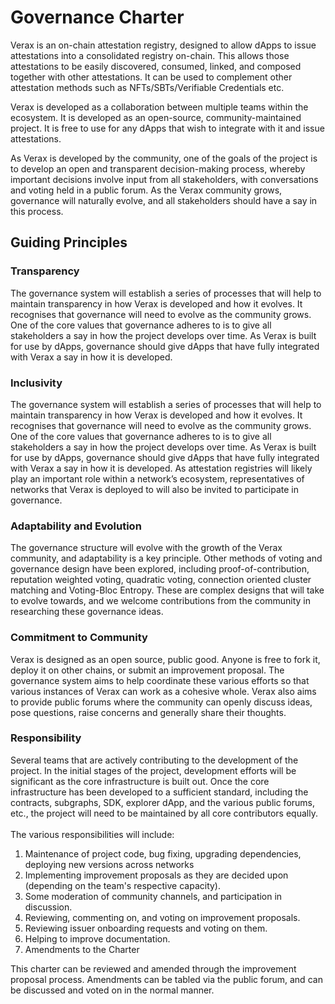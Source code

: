 # Governance Charter

Verax is an on-chain attestation registry, designed to allow dApps to issue attestations into a consolidated registry
on-chain. This allows those attestations to be easily discovered, consumed, linked, and composed together with other
attestations. It can be used to complement other attestation methods such as NFTs/SBTs/Verifiable Credentials etc.

Verax is developed as a collaboration between multiple teams within the ecosystem. It is developed as an open-source,
community-maintained project. It is free to use for any dApps that wish to integrate with it and issue attestations.

As Verax is developed by the community, one of the goals of the project is to develop an open and transparent
decision-making process, whereby important decisions involve input from all stakeholders, with conversations and voting
held in
a public forum. As the Verax community grows, governance will naturally evolve, and all stakeholders should have a say
in this process.

## Guiding Principles

### Transparency

The governance system will establish a series of processes that will help to maintain transparency in how Verax is
developed and how it evolves. It recognises that governance will need to evolve as the community grows. One of the core
values that governance adheres to is to give all stakeholders a say in how the project develops over time. As Verax is
built for use by dApps, governance should give dApps that have fully integrated with Verax a say in how it is developed.

### Inclusivity

The governance system will establish a series of processes that will help to maintain transparency in how Verax is
developed and how it evolves. It recognises that governance will need to evolve as the community grows. One of the core
values that governance adheres to is to give all stakeholders a say in how the project develops over time. As Verax is
built for use by dApps, governance should give dApps that have fully integrated with Verax a say in how it is developed.
As attestation registries will likely play an important role within a network’s ecosystem, representatives of networks
that Verax is deployed to will also be invited to participate in governance.

### Adaptability and Evolution

The governance structure will evolve with the growth of the Verax community, and adaptability is a key principle. Other
methods of voting and governance design have been explored, including proof-of-contribution, reputation weighted voting,
quadratic voting, connection oriented cluster matching and Voting-Bloc Entropy. These are complex designs that will take
to evolve towards, and we welcome contributions from the community in researching these governance ideas.

### Commitment to Community

Verax is designed as an open source, public good. Anyone is free to fork it, deploy it on other chains, or submit an
improvement proposal. The governance system aims to help coordinate these various efforts so that various instances of
Verax can work as a cohesive whole. Verax also aims to provide public forums where the community can openly discuss
ideas, pose questions, raise concerns and generally share their thoughts.

### Responsibility

Several teams that are actively contributing to the development of the project. In the initial stages of
the project, development efforts will be significant as the core infrastructure is built out. Once the core
infrastructure has been developed to a sufficient standard, including the contracts, subgraphs, SDK, explorer dApp, and
the various public forums, etc., the project will need to be maintained by all core contributors equally.\
\
The various responsibilities will include:

1. Maintenance of project code, bug fixing, upgrading dependencies, deploying new versions across networks
2. Implementing improvement proposals as they are decided upon (depending on the team's respective capacity).
3. Some moderation of community channels, and participation in discussion.
4. Reviewing, commenting on, and voting on improvement proposals.
5. Reviewing issuer onboarding requests and voting on them.
6. Helping to improve documentation.
7. Amendments to the Charter

This charter can be reviewed and amended through the improvement proposal process. Amendments can be tabled via the
public forum, and can be discussed and voted on in the normal manner.
